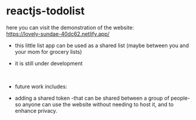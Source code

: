 # reactjs-todolist
here you can visit the demonstration of the website:
</br>
 https://lovely-sundae-40dc62.netlify.app/
 </br>
- this little list app can be used as a shared list (maybe between you and your mom for grocery lists) </br>

- it is still under development
 </br>

- future work includes: </br>

- adding a shared token -that can be shared between a group of people- so anyone can use the website without needing to host it, and to enhance privacy.
